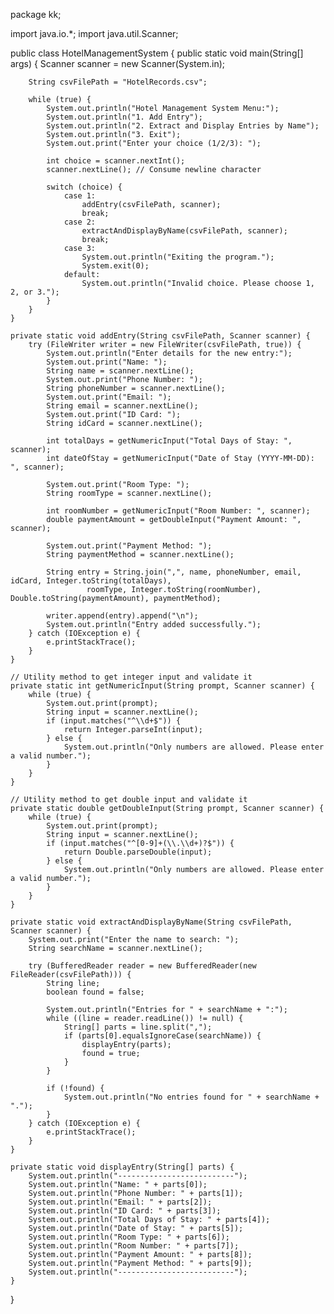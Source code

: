 package kk;

import java.io.*;
import java.util.Scanner;

public class HotelManagementSystem {
    public static void main(String[] args) {
        Scanner scanner = new Scanner(System.in);

        String csvFilePath = "HotelRecords.csv";

        while (true) {
            System.out.println("Hotel Management System Menu:");
            System.out.println("1. Add Entry");
            System.out.println("2. Extract and Display Entries by Name");
            System.out.println("3. Exit");
            System.out.print("Enter your choice (1/2/3): ");

            int choice = scanner.nextInt();
            scanner.nextLine(); // Consume newline character

            switch (choice) {
                case 1:
                    addEntry(csvFilePath, scanner);
                    break;
                case 2:
                    extractAndDisplayByName(csvFilePath, scanner);
                    break;
                case 3:
                    System.out.println("Exiting the program.");
                    System.exit(0);
                default:
                    System.out.println("Invalid choice. Please choose 1, 2, or 3.");
            }
        }
    }

    private static void addEntry(String csvFilePath, Scanner scanner) {
        try (FileWriter writer = new FileWriter(csvFilePath, true)) {
            System.out.println("Enter details for the new entry:");
            System.out.print("Name: ");
            String name = scanner.nextLine();
            System.out.print("Phone Number: ");
            String phoneNumber = scanner.nextLine();
            System.out.print("Email: ");
            String email = scanner.nextLine();
            System.out.print("ID Card: ");
            String idCard = scanner.nextLine();

            int totalDays = getNumericInput("Total Days of Stay: ", scanner);
            int dateOfStay = getNumericInput("Date of Stay (YYYY-MM-DD): ", scanner);

            System.out.print("Room Type: ");
            String roomType = scanner.nextLine();

            int roomNumber = getNumericInput("Room Number: ", scanner);
            double paymentAmount = getDoubleInput("Payment Amount: ", scanner);

            System.out.print("Payment Method: ");
            String paymentMethod = scanner.nextLine();

            String entry = String.join(",", name, phoneNumber, email, idCard, Integer.toString(totalDays),
                     roomType, Integer.toString(roomNumber), Double.toString(paymentAmount), paymentMethod);

            writer.append(entry).append("\n");
            System.out.println("Entry added successfully.");
        } catch (IOException e) {
            e.printStackTrace();
        }
    }

    // Utility method to get integer input and validate it
    private static int getNumericInput(String prompt, Scanner scanner) {
        while (true) {
            System.out.print(prompt);
            String input = scanner.nextLine();
            if (input.matches("^\\d+$")) {
                return Integer.parseInt(input);
            } else {
                System.out.println("Only numbers are allowed. Please enter a valid number.");
            }
        }
    }

    // Utility method to get double input and validate it
    private static double getDoubleInput(String prompt, Scanner scanner) {
        while (true) {
            System.out.print(prompt);
            String input = scanner.nextLine();
            if (input.matches("^[0-9]+(\\.\\d+)?$")) {
                return Double.parseDouble(input);
            } else {
                System.out.println("Only numbers are allowed. Please enter a valid number.");
            }
        }
    }

    private static void extractAndDisplayByName(String csvFilePath, Scanner scanner) {
        System.out.print("Enter the name to search: ");
        String searchName = scanner.nextLine();

        try (BufferedReader reader = new BufferedReader(new FileReader(csvFilePath))) {
            String line;
            boolean found = false;

            System.out.println("Entries for " + searchName + ":");
            while ((line = reader.readLine()) != null) {
                String[] parts = line.split(",");
                if (parts[0].equalsIgnoreCase(searchName)) {
                    displayEntry(parts);
                    found = true;
                }
            }

            if (!found) {
                System.out.println("No entries found for " + searchName + ".");
            }
        } catch (IOException e) {
            e.printStackTrace();
        }
    }

    private static void displayEntry(String[] parts) {
    	System.out.println("--------------------------");
        System.out.println("Name: " + parts[0]);
        System.out.println("Phone Number: " + parts[1]);
        System.out.println("Email: " + parts[2]);
        System.out.println("ID Card: " + parts[3]);
        System.out.println("Total Days of Stay: " + parts[4]);
        System.out.println("Date of Stay: " + parts[5]);
        System.out.println("Room Type: " + parts[6]);
        System.out.println("Room Number: " + parts[7]);
        System.out.println("Payment Amount: " + parts[8]);
        System.out.println("Payment Method: " + parts[9]);
        System.out.println("--------------------------");
    }
}
